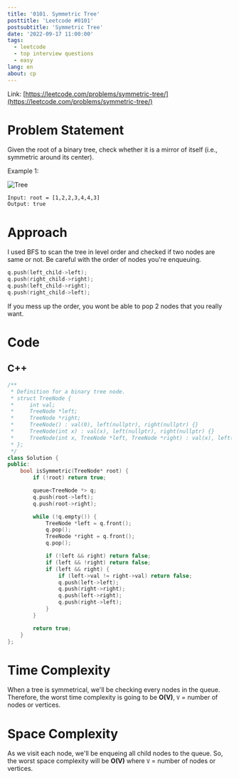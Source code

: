 ```yaml
---
title: '0101. Symmetric Tree'
posttitle: 'Leetcode #0101'
postsubtitle: 'Symmetric Tree'
date: '2022-09-17 11:00:00'
tags:
  - leetcode
  - top interview questions
  - easy
lang: en
about: cp
---
```


Link: [https://leetcode.com/problems/symmetric-tree/](https://leetcode.com/problems/symmetric-tree/)

# Problem Statement

Given the root of a binary tree, check whether it is a mirror of itself (i.e., symmetric around its center).

Example 1:

![Tree](https://assets.leetcode.com/uploads/2021/02/19/symtree1.jpg)

```text
Input: root = [1,2,2,3,4,4,3]
Output: true
```

# Approach

I used BFS to scan the tree in level order and checked if two nodes are same or not.
Be careful with the order of nodes you're enqueuing.

```cpp
q.push(left_child->left);
q.push(right_child->right);
q.push(left_child->right);
q.push(right_child->left);
```

If you mess up the order, you wont be able to pop 2 nodes that you really want.

# Code

## C++

```cpp
/**
 * Definition for a binary tree node.
 * struct TreeNode {
 *     int val;
 *     TreeNode *left;
 *     TreeNode *right;
 *     TreeNode() : val(0), left(nullptr), right(nullptr) {}
 *     TreeNode(int x) : val(x), left(nullptr), right(nullptr) {}
 *     TreeNode(int x, TreeNode *left, TreeNode *right) : val(x), left(left), right(right) {}
 * };
 */
class Solution {
public:
    bool isSymmetric(TreeNode* root) {
        if (!root) return true;

        queue<TreeNode *> q;
        q.push(root->left);
        q.push(root->right);

        while (!q.empty()) {
            TreeNode *left = q.front();
            q.pop();
            TreeNode *right = q.front();
            q.pop();

            if (!left && right) return false;
            if (left && !right) return false;
            if (left && right) {
                if (left->val != right->val) return false;
                q.push(left->left);
                q.push(right->right);
                q.push(left->right);
                q.push(right->left);
            }
        }

        return true;
    }
};
```

# Time Complexity

When a tree is symmetrical, we'll be checking every nodes in the queue.
Therefore, the worst time complexity is going to be **O(V)**, `V` = number of nodes or vertices.

# Space Complexity

As we visit each node, we'll be enqueing all child nodes to the queue. So, the worst space complexity will be
**O(V)** where `V` = number of nodes or vertices.
